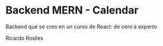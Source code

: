 # Backend MERN - Calendar

Backend que se creo en un curso de React: de cero a experto

Ricardo Rosiles
